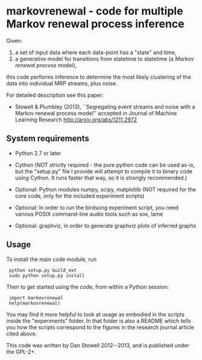 markovrenewal - code for multiple Markov renewal process inference
=============

Given:

1. a set of input data where each data-point has a "state" and time,
2. a generative model for transitions from statetime to statetime (a *Markov renewal process* model),

this code performs inference to determine the most likely clustering of the 
data into individual MRP streams, plus noise.

For detailed description see this paper:

* Stowell & Plumbley (2013),
  ``Segregating event streams and noise with a Markov renewal process model''
  accepted in Journal of Machine Learning Research
  http://arxiv.org/abs/1211.2972


System requirements
-------------------

* Python 2.7 or later
* Cython  (NOT strictly required - the pure python code can be used as-is, but the "setup.py" file I provide will attempt to compile it to binary code using Cython. It runs faster that way, so it is strongly recommended.)

* Optional: Python modules numpy, scipy, matplotlib (NOT required for the core code, only for the included experiment scripts)
* Optional: In order to run the birdsong experiment script, you need various POSIX command-line audio tools such as sox, lame
* Optional: graphviz, in order to generate graphviz plots of inferred graphs

Usage
-----

To install the main code module, run

     python setup.py build_ext
     sudo python setup.py install

Then to get started using the code, from within a Python session:

     import markovrenewal
     help(markovrenewal)

You may find it more helpful to look at usage as embodied in the scripts inside the "experiments" folder.
In that folder is also a README which tells you how the scripts correspond to the figures in the research journal article cited above.


This code was written by Dan Stowell 2012--2013, and is published under the GPL-2+.



